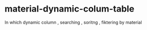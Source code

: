 # material-dynamic-colum-table
In which dynamic column , searching , soritng , fiktering by material 
